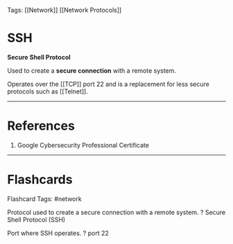 Tags: [[Network]] [[Network Protocols]]
# SSH

**Secure Shell Protocol**

Used to create a **secure connection** with a remote system.

Operates over the [[TCP]] port 22 and is a replacement for less secure protocols such as [[Telnet]].

---
# References

1. Google Cybersecurity Professional Certificate

---
# Flashcards

Flashcard Tags: #network 

Protocol used to create a secure connection with a remote system.
?
Secure Shell Protocol (SSH)

Port where SSH operates.
?
port 22